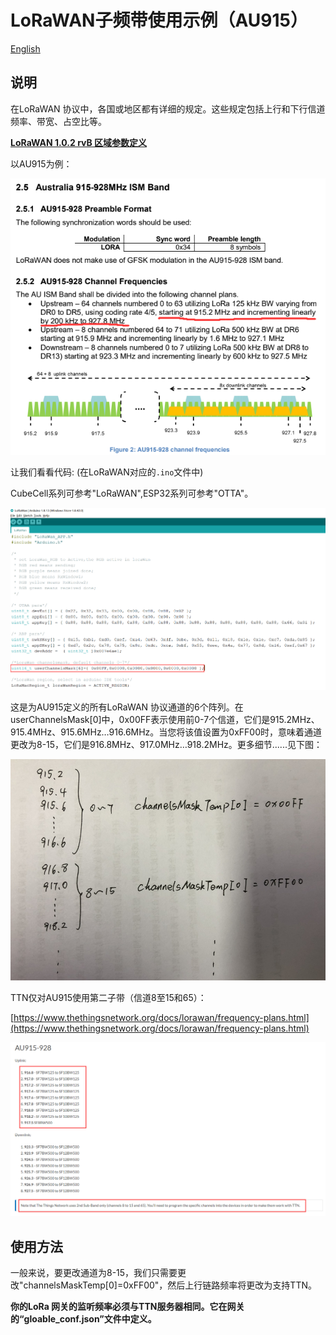 #  	LoRaWAN子频带使用示例（AU915）
[English](https://heltec-automation-docs.readthedocs.io/en/latest/general/sub_band_usage.html)
## 说明

在LoRaWAN 协议中，各国或地区都有详细的规定。这些规定包括上行和下行信道频率、带宽、占空比等。

**[LoRaWAN 1.0.2 rvB 区域参数定义](https://resource.heltec.cn/download/LoRaWANRegionalParametersv1.0.2_final_1944_1.pdf)**

以AU915为例：

![](img/sub-band_usage/01.png)



让我们看看代码: (在LoRaWAN对应的`.ino`文件中)

CubeCell系列可参考"LoRaWAN",ESP32系列可参考"OTTA"。

![](img/sub-band_usage/02.png)	

这是为AU915定义的所有LoRaWAN 协议通道的6个阵列。在userChannelsMask[0]中，0x00FF表示使用前0-7个信道，它们是915.2MHz、915.4MHz、915.6MHz…916.6MHz。当您将该值设置为0xFF00时，意味着通道更改为8-15，它们是916.8MHz、917.0MHz…918.2MHz。更多细节......见下图：

![](img/sub-band_usage/03.png)

TTN仅对AU915使用第二子带（信道8至15和65）：

[https://www.thethingsnetwork.org/docs/lorawan/frequency-plans.html](https://www.thethingsnetwork.org/docs/lorawan/frequency-plans.html)

![](img/sub-band_usage/04.png)

## 使用方法

一般来说，要更改通道为8-15，我们只需要更改"channelsMaskTemp[0]=0xFF00"，然后上行链路频率将更改为支持TTN。

**你的LoRa 网关的监听频率必须与TTN服务器相同。它在网关的“gloable_conf.json”文件中定义。**